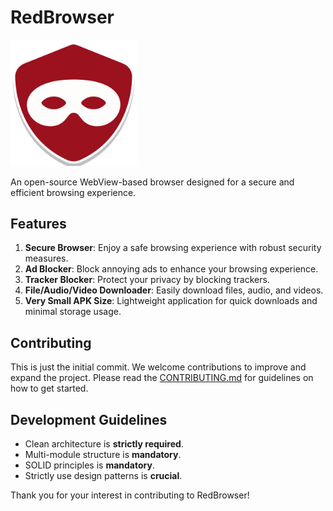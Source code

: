 # RedBrowser

<img src="Logo.png" width="40%"/>

An open-source WebView-based browser designed for a secure and efficient browsing experience.

## Features

1. **Secure Browser**: Enjoy a safe browsing experience with robust security measures.
2. **Ad Blocker**: Block annoying ads to enhance your browsing experience.
3. **Tracker Blocker**: Protect your privacy by blocking trackers.
4. **File/Audio/Video Downloader**: Easily download files, audio, and videos.
5. **Very Small APK Size**: Lightweight application for quick downloads and minimal storage usage.

## Contributing

This is just the initial commit. We welcome contributions to improve and expand the project. Please read the [CONTRIBUTING.md](link-to-contributing-doc) for guidelines on how to get started.

## Development Guidelines

- Clean architecture is **strictly required**.
- Multi-module structure is **mandatory**.
- SOLID principles is **mandatory**.
- Strictly use design patterns is **crucial**.

Thank you for your interest in contributing to RedBrowser!

